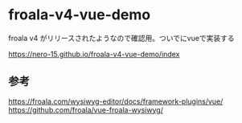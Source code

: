 # froala-v4-vue-demo
froala v4 がリリースされたようなので確認用。ついでにvueで実装する

https://nero-15.github.io/froala-v4-vue-demo/index

## 参考
https://froala.com/wysiwyg-editor/docs/framework-plugins/vue/  
https://github.com/froala/vue-froala-wysiwyg/
